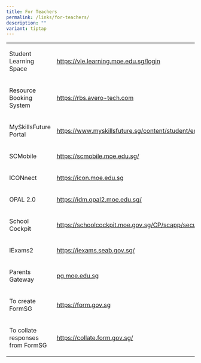 ```yaml
---
title: For Teachers
permalink: /links/for-teachers/
description: ""
variant: tiptap
---
```

<table style="minWidth: 50px">
<colgroup>
<col>
<col>
</colgroup>
<tbody>
<tr>
<td rowspan="1" colspan="1">
<p>Student Learning Space</p>
</td>
<td rowspan="1" colspan="1">
<p><a href="https://vle.learning.moe.edu.sg/login" rel="noopener noreferrer nofollow" target="_blank">https://vle.learning.moe.edu.sg/login</a>
</p>
</td>
</tr>
<tr>
<td rowspan="1" colspan="1">
<p>Resource Booking System</p>
</td>
<td rowspan="1" colspan="1">
<p><a href="https://u8308153.ct.sendgrid.net/ls/click?upn=E-2FIsRsv7g6xSq8dAl9lUnL8OPsoY10GgNbu0ly4V8foRFAuW1wDXiiHWNS1l86YaNUFM_-2Fxi6Ffnb4uYCXyji-2F87eg8RwkHa7NOvGomsj5FrSiRbbyxKAP9EAcIlpHrMngxK6z648IcZdPA8M-2F-2BEQVA5FLtWIDUV3DGXRBMpQJ0fSuW-2FlykpUuLZf2ev33VvKrVEMvSTYJb0WXuBkZxOiQrjW25uYsZpF6J1dMmdjCniVRvbfCMBQgXxbT3oNixrwlO-2Fj-2Bw8-2FTRuYVjxYNLA5XHW-2FUcVZRqvEBZNg5x4YszY63-2FI-3D" rel="noopener noreferrer nofollow" target="_blank">https://rbs.avero-tech.com</a>
</p>
</td>
</tr>
<tr>
<td rowspan="1" colspan="1">
<p>MySkillsFuture Portal</p>
</td>
<td rowspan="1" colspan="1">
<p><a href="https://www.myskillsfuture.gov.sg/content/student/en/secondary.html" rel="noopener noreferrer nofollow" target="_blank">https://www.myskillsfuture.sg/content/student/en/secondary.html</a>
</p>
</td>
</tr>
<tr>
<td rowspan="1" colspan="1">
<p>SCMobile</p>
</td>
<td rowspan="1" colspan="1">
<p><a href="https://scmobile.moe.edu.sg/" rel="noopener noreferrer nofollow" target="_blank">https://scmobile.moe.edu.sg/</a>
</p>
</td>
</tr>
<tr>
<td rowspan="1" colspan="1">
<p>ICONnect</p>
</td>
<td rowspan="1" colspan="1">
<p><a href="https://icon.moe.edu.sg/" rel="noopener noreferrer nofollow" target="_blank">https://icon.moe.edu.sg</a>
</p>
</td>
</tr>
<tr>
<td rowspan="1" colspan="1">
<p>OPAL 2.0</p>
</td>
<td rowspan="1" colspan="1">
<p><a href="https://idm.opal2.moe.edu.sg/account/login?returnUrl=%2Fconnect%2Fauthorize%2Fcallback%3Fresponse_type%3Dcode%26client_id%3DOpal2WebApp%26state%3DNbq8NWdUn5GHENVG9Kn6abxIxHEC35_yK-1PloePjyiJI%26redirect_uri%3Dhttps%253A%252F%252Fwww.opal2.moe.edu.sg%252Fapp%252Findex.html%26scope%3Dprofile%2520cxprofile%2520openid%2520cxDomainInternalApi%26code_challenge%3D8TSUb_oLP7KFVoyxYtuXSlvFsqdM3xR-jCW2H4WPXvU%26code_challenge_method%3DS256%26nonce%3DNbq8NWdUn5GHENVG9Kn6abxIxHEC35_yK-1PloePjyiJI#" rel="noopener noreferrer nofollow" target="_blank">https://idm.opal2.moe.edu.sg/</a>
</p>
</td>
</tr>
<tr>
<td rowspan="1" colspan="1">
<p>School Cockpit</p>
</td>
<td rowspan="1" colspan="1">
<p><a href="https://schoolcockpit.moe.gov.sg/CP/scapp/security" rel="noopener noreferrer nofollow" target="_blank">https://schoolcockpit.moe.gov.sg/CP/scapp/security</a>
</p>
</td>
</tr>
<tr>
<td rowspan="1" colspan="1">
<p>IExams2</p>
</td>
<td rowspan="1" colspan="1">
<p><a href="https://iexams.seab.gov.sg/" rel="noopener noreferrer nofollow" target="_blank">https://iexams.seab.gov.sg/</a>
</p>
</td>
</tr>
<tr>
<td rowspan="1" colspan="1">
<p>Parents Gateway</p>
</td>
<td rowspan="1" colspan="1">
<p><a href="http://pg.moe.edu.sg/" rel="noopener noreferrer nofollow" target="_blank">pg.moe.edu.sg</a>
</p>
</td>
</tr>
<tr>
<td rowspan="1" colspan="1">
<p>To create FormSG</p>
</td>
<td rowspan="1" colspan="1">
<p><a href="https://form.gov.sg/" rel="noopener noreferrer nofollow" target="_blank">https://form.gov.sg</a>
</p>
</td>
</tr>
<tr>
<td rowspan="1" colspan="1">
<p>To collate responses from FormSG</p>
</td>
<td rowspan="1" colspan="1">
<p><a href="https://collate.form.gov.sg/" rel="noopener noreferrer nofollow" target="_blank">https://collate.form.gov.sg/</a>
</p>
</td>
</tr>
</tbody>
</table>
<p></p>
